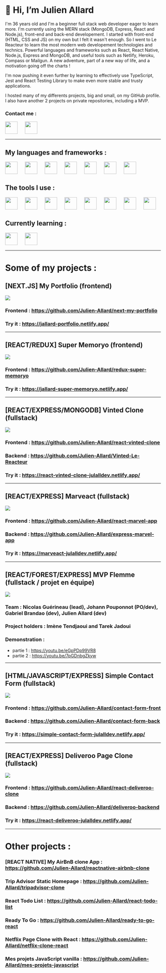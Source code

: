 # 👋 Hi, I’m Julien Allard

I'm 36 years old and I'm a beginner full stack web developer eager to learn more. I'm currently using the MERN stack (MongoDB, Express, React and Node.js), front-end and back-end developement.
I started with front-end (HTML, CSS and JS) on my own but I felt it wasn't enough. So I went to Le Reacteur to learn the most modern web developement technologies and technics. Powerful languages and frameworks such as React, React Native, Node.js, Express and MongoDB, and useful tools such as Netlify, Heroku, Compass or Mailgun.
A new adventure, part of a new way of life, and a motivation going off the charts !

I'm now pushing it even further by learning to effectively use TypeScript, Jest and React Testing Library to make even more stable and trusty applications.

I hosted many of my differents projects, big and small, on my GitHub profile.
I also have another 2 projects on private repositories, including a MVP.

### Contact me :
[<img width="40px" style="margin-right: 10px" src="https://cdn.jsdelivr.net/gh/devicons/devicon/icons/linkedin/linkedin-original.svg"/>](https://www.linkedin.com/in/allardj/)&emsp;[<img width="40px" style="margin-right: 10px" src="https://cdn.jsdelivr.net/gh/devicons/devicon/icons/google/google-original.svg"/>](mailto:allardj85@gmail.com)

<hr/>

## My languages and frameworks :

[<img width="40px" style="margin-right: 10px" src="https://cdn.jsdelivr.net/gh/devicons/devicon/icons/sass/sass-original.svg"/>](https://sass-lang.com/)&emsp;[<img width="40px" style="margin-right: 10px" src="https://cdn.jsdelivr.net/gh/devicons/devicon/icons/react/react-original-wordmark.svg"/>](https://fr.reactjs.org/)&emsp;[<img width="40px" height="40px" style="margin-right: 10px" src="https://cdn.worldvectorlogo.com/logos/react-native-1.svg"/>](https://reactnative.dev/)&emsp;[<img width="40px" style="margin-right: 10px" src="https://cdn.jsdelivr.net/gh/devicons/devicon/icons/redux/redux-original.svg"/>](https://redux.js.org/)&emsp;[<img width="40px" style="margin-right: 10px" src="https://assets.website-files.com/61ca3f775a79ec5f87fcf937/6202fcdee5ee8636a145a41b_1234.png"/>](https://expressjs.com/fr/)&emsp;[<img width="40px" style="margin-right: 10px" src="https://cdn.jsdelivr.net/gh/devicons/devicon/icons/mongodb/mongodb-original-wordmark.svg"/>](https://www.mongodb.com/fr-fr)&emsp;[<img width="40px" style="margin-right: 10px" src="https://cdn.jsdelivr.net/gh/devicons/devicon/icons/nodejs/nodejs-original.svg"/>](https://nodejs.org/en/)

## The tools I use :

[<img width="40px" style="margin-right: 10px" src="https://cdn.jsdelivr.net/gh/devicons/devicon/icons/vscode/vscode-original.svg"/>](https://code.visualstudio.com/)&emsp;[<img width="40px" style="margin-right: 10px" src="https://cdn.jsdelivr.net/gh/devicons/devicon/icons/git/git-original.svg"/>](https://git-scm.com/)&emsp;[<img width="40px" style="margin-right: 10px" src="https://cdn.jsdelivr.net/gh/devicons/devicon/icons/figma/figma-original.svg"/>](https://www.figma.com/)&emsp;[<img width="40px" style="margin-right: 10px" src="https://cdn.worldvectorlogo.com/logos/netlify.svg"/>](https://www.netlify.com/
)&emsp;[<img width="40px" style="margin-right: 10px" src="https://cdn.jsdelivr.net/gh/devicons/devicon/icons/heroku/heroku-original.svg"/>](https://www.heroku.com
)&emsp;[<img width="40px" style="margin-right: 10px" src="https://i.imgur.com/Dns5wR8.png"/>](https://www.googleadservices.com/pagead/aclk?sa=L&ai=DChcSEwinvL2kouT2AhUDkGgJHUxDBa8YABAAGgJ3Zg&ae=2&ohost=www.google.com&cid=CAESbeD23mskK7WJc5I496zyIxMNz8PBJEayKj3gXcKvDRmSxScTK2dhJf_QAI2clNSmzS1y-aGel6o2LfD9kfQdlAhLNp-4Pl7IU2lyrctI0xgxoxrcvKjG6EJlsxchogyWUtkITQYY6eg2XsdM-po&sig=AOD64_3f6MI0kU_yx-KJnwxLxVPZmsvONw&q&adurl&ved=2ahUKEwjUjLWkouT2AhVDzIUKHSCVASUQ0Qx6BAgCEAE)&emsp;[<img width="40px" style="margin-right: 10px" src="https://cdn.jsdelivr.net/gh/devicons/devicon/icons/slack/slack-original.svg"/>](https://slack.com/intl/fr-fr/)&emsp;[<img width="40px" style="margin-right: 10px" src="https://upload.wikimedia.org/wikipedia/commons/b/ba/Stripe_Logo%2C_revised_2016.svg"/>](https://stripe.com/fr)

## Currently learning :

[<img width="40px" style="margin-right: 10px" src="https://cdn.jsdelivr.net/gh/devicons/devicon/icons/typescript/typescript-original.svg"/>](https://www.typescriptlang.org/)&emsp;[<img width="40px" style="margin-right: 10px" src="https://cdn.jsdelivr.net/gh/devicons/devicon/icons/nextjs/nextjs-line.svg"/>](https://nextjs.org/)

<hr/>

# Some of my projects :

## [NEXT.JS] My Portfolio (frontend)
<img src="https://res.cloudinary.com/df4imwogd/image/upload/v1652197304/GitHub/portfolio-banner_azjo3z.png"/>

### Frontend : https://github.com/Julien-Allard/next-my-portfolio
### Try it : https://jallard-portfolio.netlify.app/

<hr/>

## [REACT/REDUX] Super Memoryo (frontend)
<img src="https://res.cloudinary.com/df4imwogd/image/upload/v1653568513/GitHub/super-memoryo-banner_otsgxc.png"/>

### Frontend : https://github.com/Julien-Allard/redux-super-memoryo
### Try it : https://jallard-super-memoryo.netlify.app/

<hr/>

## [REACT/EXPRESS/MONGODB] Vinted Clone (fullstack)
<img src="https://res.cloudinary.com/df4imwogd/image/upload/v1648207560/GitHub/vinted-banner_jmculm.png"/>

### Frontend : https://github.com/Julien-Allard/react-vinted-clone
### Backend : https://github.com/Julien-Allard/Vinted-Le-Reacteur
### Try it : https://react-vinted-clone-julalldev.netlify.app/

<hr/>

## [REACT/EXPRESS] Marveact (fullstack)
<img src="https://res.cloudinary.com/df4imwogd/image/upload/v1648208942/GitHub/marveact-banner_xnh9pu.png"/>

### Frontend : https://github.com/Julien-Allard/react-marvel-app
### Backend : https://github.com/Julien-Allard/express-marvel-app
### Try it : https://marveact-julalldev.netlify.app/

<hr/>

## [REACT/FOREST/EXPRESS] MVP Flemme (fullstack / projet en équipe)
<img src="https://res.cloudinary.com/df4imwogd/image/upload/v1651083080/GitHub/flemme-banner_yv37r9.png"/>

### Team : Nicolas Guérineau (lead), Johann Pouponnot (PO/dev), Gabriel Brandao (dev), Julien Allard (dev)
### Project holders : Imène Tendjaoui and Tarek Jadoui
### Demonstration :
- partie 1 : https://youtu.be/eGpPDp99VR8
- partie 2 : https://youtu.be/7pGDnbgZkyw

<hr/>

## [HTML/JAVASCRIPT/EXPRESS] Simple Contact Form (fullstack)
<img src="https://res.cloudinary.com/df4imwogd/image/upload/v1648210226/GitHub/simpleform-banner_rk3nsp.png"/>

### Frontend : https://github.com/Julien-Allard/contact-form-front
### Backend : https://github.com/Julien-Allard/contact-form-back
### Try it : https://simple-contact-form-julalldev.netlify.app/

<hr/>

## [REACT/EXPRESS] Deliveroo Page Clone (fullstack)
<img src="https://res.cloudinary.com/df4imwogd/image/upload/v1648210973/GitHub/deliveroo-banner_bckkpc.png"/>

### Frontend : https://github.com/Julien-Allard/react-deliveroo-clone
### Backend : https://github.com/Julien-Allard/deliveroo-backend
### Try it : https://react-deliveroo-julalldev.netlify.app/

<hr/>

# Other projects :
### [REACT NATIVE] My AirBnB clone App : https://github.com/Julien-Allard/reactnative-airbnb-clone
### Trip Advisor Static Homepage : https://github.com/Julien-Allard/tripadvisor-clone
### React Todo List : https://github.com/Julien-Allard/react-todo-list
### Ready To Go : https://github.com/Julien-Allard/ready-to-go-react
### Netflix Page Clone with React : https://github.com/Julien-Allard/netflix-clone-react
### Mes projets JavaScript vanilla : https://github.com/Julien-Allard/mes-projets-javascript
